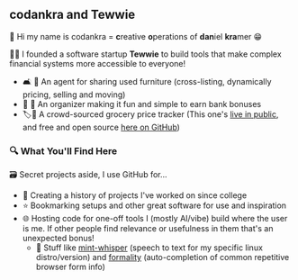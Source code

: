 ## codankra and Tewwie
👋 Hi my name is codankra = **c**reative **o**perations of **dan**iel **kra**mer 😁 

🧑‍💻 I founded a software startup **Tewwie** to build tools that make complex financial systems more accessible to everyone!
- 🛋️ 🚚 An agent for sharing used furniture (cross-listing, dynamically pricing, selling and moving)
- 💸 🏦 An organizer making it fun and simple to earn bank bonuses
- 🏷️🛒 A crowd-sourced grocery price tracker (This one's [live in public](openpricedata.com), and free and open source [here on GitHub](https://github.com/codankra/openprices))

### 🔍 What You'll Find Here

🗃️ Secret projects aside, I use GitHub for...
- 📖 Creating a history of projects I've worked on since college
- ⭐ Bookmarking setups and other great software for use and inspiration
- 🌐 Hosting code for one-off tools I (mostly AI/vibe) build where the user is me. If other people find relevance or usefulness in them that's an unexpected bonus! 
	- 🎨 Stuff like [mint-whisper](https://github.com/codankra/mint-whisper) (speech to text for my specific linux distro/version) and [formality](https://github.com/codankra/formality) (auto-completion of common repetitive browser form info)
